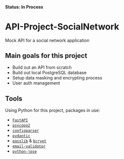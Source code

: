 #### Status: In Process

# API-Project-SocialNetwork
Mock API for a social network application

## Main goals for this project
- Build out an API from scratch
- Build out local PostgreSQL database
- Setup data masking and encrypting process
- User auth management

## Tools
Using Python for this project, packages in use:
- [`FastAPI`](https://fastapi.tiangolo.com/)
- [`psycopg2`](https://www.psycopg.org/docs/)
- [`configparser`](https://docs.python.org/3/library/configparser.html)
- [`pydantic`](https://pydantic-docs.helpmanual.io/)
- [`passlib`](https://passlib.readthedocs.io/en/stable/) & [`bcrypt`](https://pypi.org/project/bcrypt/)
- [`email-validator`](https://pypi.org/project/email-validator/)
- [`python-jose`](https://pypi.org/project/python-jose/)

